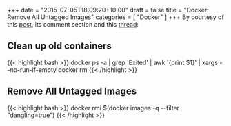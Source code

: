 +++
date = "2015-07-05T18:09:20+10:00"
draft = false
title = "Docker: Remove All Untagged Images"
categories = [
  "Docker"
]
+++
By courtesy of this [post](http://jimhoskins.com/2013/07/27/remove-untagged-docker-images.html), its comment section and this [thread](http://stackoverflow.com/questions/17236796/how-to-remove-old-docker-containers):

## Clean up old containers
{{< highlight bash >}}
docker ps -a | grep 'Exited' | awk '{print $1}' | xargs --no-run-if-empty docker rm
{{< /highlight >}}

## Remove All Untagged Images
{{< highlight bash >}}
docker rmi $(docker images -q --filter "dangling=true")
{{< /highlight >}}

